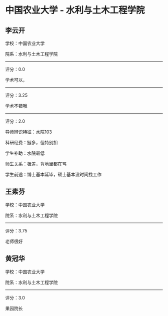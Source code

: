 # 中国农业大学 - 水利与土木工程学院

## 李云开

学校：中国农业大学

院系：水利与土木工程学院

* * *

评分：0.0

学术可以，

* * *

评分：3.25

学术不错哦

* * *

评分：2.0

导师辨识特征：水院103

科研经费：挺多，但特别扣

学生补助：水院最低

师生关系：极差，背地里都在骂

学生前途：博士基本延毕，硕士基本没时间找工作

## 王素芬

学校：中国农业大学

院系：水利与土木工程学院

* * *

评分：3.75

老师很好

## 黄冠华

学校：中国农业大学

院系：水利与土木工程学院

* * *

评分：3.0

果园院长
